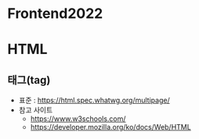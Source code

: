 # Frontend2022
# HTML
## 태그(tag)
+ 표준 : https://html.spec.whatwg.org/multipage/
+ 참고 사이트
  + https://www.w3schools.com/
  + https://developer.mozilla.org/ko/docs/Web/HTML